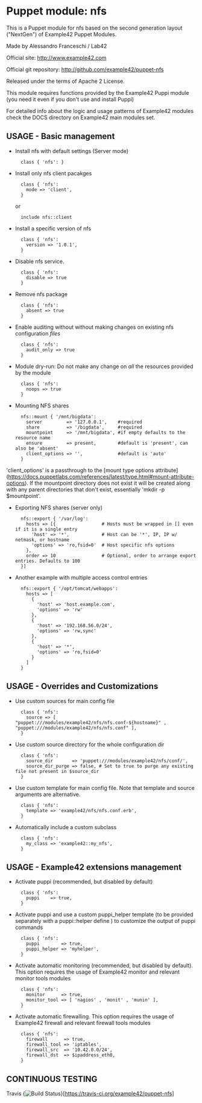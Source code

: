 # Puppet module: nfs

This is a Puppet module for nfs based on the second generation layout ("NextGen") of Example42 Puppet Modules.

Made by Alessandro Franceschi / Lab42

Official site: http://www.example42.com

Official git repository: http://github.com/example42/puppet-nfs

Released under the terms of Apache 2 License.

This module requires functions provided by the Example42 Puppi module (you need it even if you don't use and install Puppi)

For detailed info about the logic and usage patterns of Example42 modules check the DOCS directory on Example42 main modules set.


## USAGE - Basic management

* Install nfs with default settings (Server mode)

        class { 'nfs': }

* Install only nfs client pacakges

        class { 'nfs':
          mode => 'client',
        }

  or 

        include nfs::client

* Install a specific version of nfs

        class { 'nfs':
          version => '1.0.1',
        }

* Disable nfs service.

        class { 'nfs':
          disable => true
        }

* Remove nfs package

        class { 'nfs':
          absent => true
        }

* Enable auditing without without making changes on existing nfs configuration *files*

        class { 'nfs':
          audit_only => true
        }

* Module dry-run: Do not make any change on *all* the resources provided by the module

        class { 'nfs':
          noops => true
        }

* Mounting NFS shares

        nfs::mount { '/mnt/bigdata':
          server         => '127.0.0.1',    #required
          share          => '/bigdata',     #required
          mountpoint     => '/mnt/bigdata', #if empty defaults to the resource name
          ensure         => present,        #default is 'present', can also be 'absent'
          client_options => '',             #default is 'auto'
        }

'client_options' is a passthrough to the [mount type options attribute] (https://docs.puppetlabs.com/references/latest/type.html#mount-attribute-options).
If the mountpoint directory does not exist it will be created along with any parent directories that don't exist, essentially 'mkdir -p $mountpoint'.

* Exporting NFS shares (server only)

        nfs::export { '/var/log':
          hosts => [{                 # Hosts must be wrapped in [] even if it is a single entry
            'host' => '*',            # Host can be '*', IP, IP w/ netmask, or hostname
            'options' => 'ro,fsid=0'  # Host specific nfs options
          },
          order => 10                 # Optional, order to arrange export entries. Defaults to 100
        }]

* Another example with multiple access control entries

        nfs::export { '/opt/tomcat/webapps':
          hosts => [
            {
              'host' => 'host.example.com',
              'options' => 'rw'
            },
            {
              'host' => '192.168.56.0/24',
              'options' => 'rw,sync'
            },
            {
              'host' => '*',
              'options' => 'ro,fsid=0'
            }
          ]
        }

## USAGE - Overrides and Customizations
* Use custom sources for main config file 

        class { 'nfs':
          source => [ "puppet:///modules/example42/nfs/nfs.conf-${hostname}" , "puppet:///modules/example42/nfs/nfs.conf" ], 
        }


* Use custom source directory for the whole configuration dir

        class { 'nfs':
          source_dir       => 'puppet:///modules/example42/nfs/conf/',
          source_dir_purge => false, # Set to true to purge any existing file not present in $source_dir
        }

* Use custom template for main config file. Note that template and source arguments are alternative. 

        class { 'nfs':
          template => 'example42/nfs/nfs.conf.erb',
        }

* Automatically include a custom subclass

        class { 'nfs':
          my_class => 'example42::my_nfs',
        }


## USAGE - Example42 extensions management 
* Activate puppi (recommended, but disabled by default)

        class { 'nfs':
          puppi    => true,
        }

* Activate puppi and use a custom puppi_helper template (to be provided separately with a puppi::helper define ) to customize the output of puppi commands 

        class { 'nfs':
          puppi        => true,
          puppi_helper => 'myhelper', 
        }

* Activate automatic monitoring (recommended, but disabled by default). This option requires the usage of Example42 monitor and relevant monitor tools modules

        class { 'nfs':
          monitor      => true,
          monitor_tool => [ 'nagios' , 'monit' , 'munin' ],
        }

* Activate automatic firewalling. This option requires the usage of Example42 firewall and relevant firewall tools modules

        class { 'nfs':       
          firewall      => true,
          firewall_tool => 'iptables',
          firewall_src  => '10.42.0.0/24',
          firewall_dst  => $ipaddress_eth0,
        }


## CONTINUOUS TESTING

Travis {<img src="https://travis-ci.org/example42/puppet-nfs.png?branch=master" alt="Build Status" />}[https://travis-ci.org/example42/puppet-nfs]
